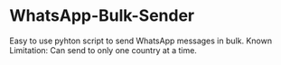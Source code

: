 # WhatsApp-Bulk-Sender
Easy to use pyhton script to send WhatsApp messages in bulk.
Known Limitation:
Can send to only one country at a time.
